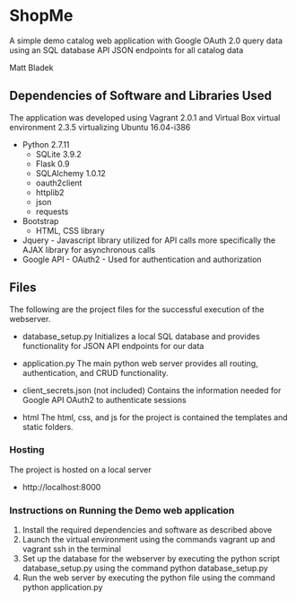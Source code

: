 # ShopMe
A simple demo catalog web application with Google OAuth 2.0
query data using an SQL database
API JSON endpoints for all catalog data

Matt Bladek


## Dependencies of Software and Libraries Used
The application was developed using Vagrant 2.0.1 and Virtual Box virtual environment 2.3.5
virtualizing Ubuntu 16.04-i386


* Python 2.7.11
	* SQLite 3.9.2
	* Flask 0.9
	* SQLAlchemy 1.0.12
	* oauth2client
	* httplib2
	* json
	* requests
* Bootstrap
	- HTML, CSS library
* Jquery - Javascript library utilized for API calls more specifically the AJAX library for asynchronous calls
* Google API - OAuth2 - Used for authentication and authorization

## Files
The following are the project files for the successful execution of the webserver.
* database_setup.py
Initializes a local SQL database and provides functionality for JSON API endpoints for our data

* application.py
The main python web server provides all routing, authentication, and CRUD functionality.

* client_secrets.json (not included)
Contains the information needed for Google API OAuth2 to authenticate sessions

* html
The html, css, and js for the project is contained the templates and static folders.

### Hosting
The project is hosted on a local server
* http://localhost:8000

### Instructions on Running the Demo web application
1) Install the required dependencies and software as described above
2) Launch the virtual environment using the commands vagrant up and vagrant ssh in the terminal
3) Set up the database for the webserver by executing the python script database_setup.py using the command python database_setup.py
4) Run the web server by executing the python file using the command python application.py
